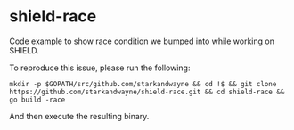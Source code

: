 # shield-race
Code example to show race condition we bumped into while working on SHIELD.

To reproduce this issue, please run the following:

```
mkdir -p $GOPATH/src/github.com/starkandwayne && cd !$ && git clone https://github.com/starkandwayne/shield-race.git && cd shield-race && go build -race
```

And then execute the resulting binary.

